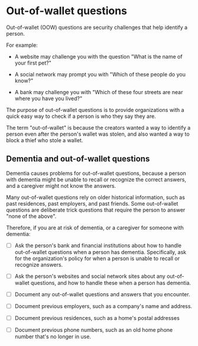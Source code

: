 # Out-of-wallet questions

Out-of-wallet (OOW) questions are security challenges that help identify a person.

For example:

* A website may challenge you with the question "What is the name of your first pet?"

* A social network may prompt you with "Which of these people do you know?"

* A bank may challenge you with "Which of these four streets are near where you have you lived?"

The purpose of out-of-wallet questions is to provide organizations with a quick easy way to check if a person is who they say they are.

The term "out-of-wallet" is because the creators wanted a way to identify a person even after the person's wallet was stolen, and also wanted a way to block a thief who stole a wallet.


## Dementia and out-of-wallet questions

Dementia causes problems for out-of-wallet questions, because a person with dementia might be unable to recall or recognize the correct answers, and a caregiver might not know the answers.

Many out-of-wallet questions rely on older historical information, such as past residences, past employers, and past friends. Some out-of-wallet questions are deliberate trick questions that require the person to answer "none of the above".

Therefore, if you are at risk of dementia, or a caregiver for someone with dementia:

- [ ] Ask the person's bank and financial institutions about how to handle out-of-wallet questions when a person has dementia. Specifically, ask for the organization's policy for when a person is unable to recall or recognize answers.

- [ ] Ask the person's websites and social network sites about any out-of-wallet questions, and how to handle these when a person has dementia.
    
- [ ] Document any out-of-wallet questions and answers that you encounter.

- [ ] Document previous employers, such as a company's name and address.

- [ ] Document previous residences, such as a home's postal addresses

- [ ] Document previous phone numbers, such as an old home phone number that's no longer in use.
